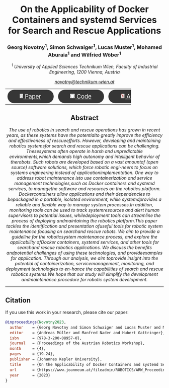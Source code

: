 <h1 align="center">
On the Applicability of Docker Containers and systemd Services for Search and Rescue Applications
</h1>

<h3 align="center">
Georg Novotny<sup>1</sup>, Simon Schwaiger<sup>1</sup>, Lucas Muster<sup>1</sup>, Mohamed Aburaia<sup>1</sup> and Wilfried Wöber<sup>1</sup>
</h3>

<i align="center">

<sup>1</sup> University of Applied Sciences Technikum Wien, Faculty of Industrial Engineering, 1200 Vienna, Austria

<a href="mailto:novotny@technikum-wien.at">novotny@technikum-wien.at</a>

</i>

<table align="center" style="border-collapse: collapse; max-width: 300pt;">
  <tr>
    <td align="middle" style="border: none;">
      <a href="https://www.joanneum.at/fileadmin/ROBOTICS/ARW_Proceedings/2023_ARW_Proceedings.pdf" style="color: white; font-size: 14pt;">
        <div style="background-color: #363636; border-radius: 50px; padding: 10px 20px; color: white; width: 80pt;">
            <img src="img/document_icon.png" height="14" style="transform:translate(-10%,-1px);"> Paper
        </div>
      </a>
    </td>
    <td align="middle" style="border: none;">
      <a href="https://github.com/TW-Robotics/search-and-rescue-robot-2024" style="color: white; font-size: 14pt;">
        <div style="background-color: #363636; border-radius: 50px; padding: 10px 20px; color: white; width: 80pt;">
            <img src="img/logo_github.png" height="14" style="transform:translate(-10%,-1px);"> Code
        </div>
      </a>
    </td>
    <td align="middle" style="border: none;">
      <a href="https://www.researchgate.net/publication/370299803_On_the_Applicability_of_Docker_Containers_and_systemd_Services_for_Search_and_Rescue_Applications" style="color: white; font-size: 14pt;">
        <div style="background-color: #363636; border-radius: 50px; padding: 10px 20px; color: white; width: 80pt;">
            <img src="img/logo_arxiv.png" height="14" style="transform:translate(-10%,-1px);"> ArXiv
        </div>
      </a>
    </td>
  </tr>
</table>

<h2 align="center"> Abstract</h2>

<i align="center">

The use of robotics in search and rescue operations has grown in recent years, as these systems have the potentialto greatly improve the efficiency and effectiveness of rescueefforts. However, developing and maintaining robotics systemsfor search and rescue applications can be challenging. Thesesystems often operate in harsh and unpredictable environments,which demands high autonomy and intelligent behavior of therobots. Such robots are developed based on a vast amountof (open source) software solutions, which force robotic engi-neers to focus on systems engineering instead of applicationimplementation. One way to address robot maintenance isto use containerization and service management technologies,such as Docker containers and systemd services, to managethe software and resources on the robotics platform. Dockercontainers allow applications and their dependencies to bepackaged in a portable, isolated environment, while systemdprovides a reliable and flexible way to manage system processes.In addition, monitoring tools can be used to track systemresources and alert human supervisors to potential issues, whiledeployment tools can streamline the process of deploying andmaintaining the robotics platform.This paper tackles the identification and presentation ofuseful tools for robotic system maintenance focusing on searchand rescue robots. We aim to provide a guideline for the roboticsystem maintenance process, and explore the applicability ofDocker containers, systemd services, and other tools for searchand rescue robotics applications. We discuss the benefits andpotential challenges of using these technologies, and provideexamples for application. Through our analysis, we aim toprovide insight into the potential of containerization, servicemanagement, monitoring, and deployment technologies to en-hance the capabilities of search and rescue robotics systems.We hope that our study will simplify the development andmaintenance procedure for robotic system development.

</i>

***************************************

## Citation

If you use this work in your research, please cite our paper:

```bibtex
@inproceedings{Novotny2023,
  author    = {Georg Novotny and Simon Schwaiger and Lucas Muster and Mohamed Aburaia and Wilfried W{\"o}ber},
  editor    = {Andreas Müller and Manfred Nader and Hubert Gattringer},
  isbn      = {978-3-200-08957-0},
  journal   = {Proceedings of the Austrian Robotics Workshop},
  month     = {4},
  pages     = {19-24},
  publisher = {Johannes Kepler University},
  title     = {On the Applicability of Docker Containers and systemd Services for Search and Rescue Applications},
  url       = {https://www.joanneum.at/fileadmin/ROBOTICS/ARW_Proceedings/2023_ARW_Proceedings.pdf},
  year      = {2023}
}
```